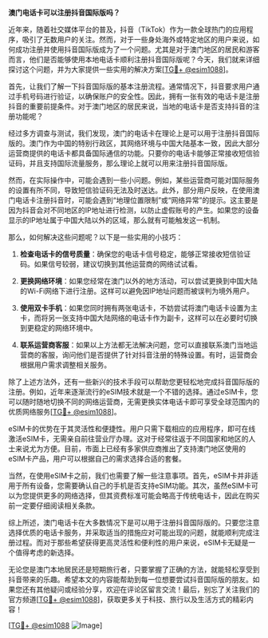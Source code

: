 **澳门电话卡可以注册抖音国际版吗？**

近年来，随着社交媒体平台的普及，抖音（TikTok）作为一款全球热门的应用程序，吸引了无数用户的关注。然而，对于一些身处海外或特定地区的用户来说，如何成功注册并使用抖音国际版成为了一个问题。尤其是对于澳门地区的居民和游客而言，他们是否能够使用本地电话卡顺利注册抖音国际版呢？今天，我们就来详细探讨这个问题，并为大家提供一些实用的解决方案[[TG💪+ @esim1088](https://t.me/s/esim1088)]。

首先，让我们了解一下抖音国际版的基本注册流程。通常情况下，抖音要求用户通过手机号码进行验证，以确保账户的安全性。因此，拥有一张有效的电话卡是注册抖音的重要前提条件。对于澳门地区的居民来说，当地的电话卡是否支持抖音的注册功能呢？

经过多方调查与测试，我们发现，澳门的电话卡在理论上是可以用于注册抖音国际版的。澳门作为中国的特别行政区，其网络环境与中国大陆基本一致，因此大部分运营商提供的电话卡都具备国际通信的功能。只要你的电话卡能够正常接收短信验证码，并且支持国际流量服务，那么理论上就可以用来注册抖音国际版。

然而，在实际操作中，可能会遇到一些小问题。例如，某些运营商可能对国际服务的设置有所不同，导致短信验证码无法及时送达。此外，部分用户反映，在使用澳门电话卡注册抖音时，可能会遇到“地理位置限制”或“网络异常”的提示。这主要是因为抖音会对不同地区的IP地址进行检测，以防止虚假账号的产生。如果您的设备显示的IP地址属于中国大陆以外的区域，那么就有可能触发这一机制。

那么，如何解决这些问题呢？以下是一些实用的小技巧：

1. **检查电话卡的信号质量**：确保您的电话卡信号稳定，能够正常接收短信验证码。如果信号较弱，建议切换到其他运营商的网络试试看。
   
2. **更换网络环境**：如果您经常在澳门以外的地方活动，可以尝试更换到中国大陆的Wi-Fi网络下进行注册。这样可以避免因IP地址问题而被误判为境外用户。

3. **使用双卡手机**：如果您同时拥有两张电话卡，不妨尝试将澳门电话卡设置为主卡，而将另一张支持中国大陆网络的电话卡作为副卡，这样可以在必要时切换到更稳定的网络环境中。

4. **联系运营商客服**：如果以上方法都无法解决问题，您可以直接联系澳门当地运营商的客服，询问他们是否提供了针对抖音注册的特殊设置。有时，运营商会根据用户需求调整相关服务。

除了上述方法外，还有一些新兴的技术手段可以帮助您更轻松地完成抖音国际版的注册。例如，近年来逐渐流行的eSIM技术就是一个不错的选择。通过eSIM卡，您可以随时随地切换不同的网络运营商，无需更换实体电话卡即可享受全球范围内的优质网络服务[[TG💪+ @esim1088](https://t.me/s/esim1088)]。

eSIM卡的优势在于其灵活性和便捷性。用户只需下载相应的应用程序，即可在线激活eSIM卡，无需亲自前往营业厅办理。这对于经常往返于不同国家和地区的人士来说尤为方便。目前，市面上已经有多家供应商推出了支持澳门地区使用的eSIM卡产品，用户可以根据自己的需求选择合适的套餐。

当然，在使用eSIM卡之前，我们也需要了解一些注意事项。首先，eSIM卡并非适用于所有设备，您需要确认自己的手机是否支持eSIM功能。其次，虽然eSIM卡可以为您提供更多的网络选择，但其资费标准可能会略高于传统电话卡，因此在购买前一定要仔细阅读相关条款。

综上所述，澳门电话卡在大多数情况下是可以用于注册抖音国际版的。只要您注意选择优质的电话卡服务，并采取适当的措施应对可能出现的问题，就能顺利完成注册过程。而对于那些希望获得更高灵活性和便利性的用户来说，eSIM卡无疑是一个值得考虑的新选择。

无论您是澳门本地居民还是短期旅行者，只要掌握了正确的方法，就能轻松享受到抖音带来的乐趣。希望本文的内容能帮助到每一位想要尝试抖音国际版的朋友。如果您还有其他疑问或经验分享，欢迎在评论区留言交流！最后，别忘了关注我们的官方频道[[TG💪+ @esim1088](https://t.me/s/esim1088)]，获取更多关于科技、旅行以及生活方式的精彩内容！

[[TG💪+ @esim1088](https://t.me/s/esim1088) ![Image](https://i.postimg.cc/4NQfJmqS/Snipaste-2025-05-13-00-14-12.png)]